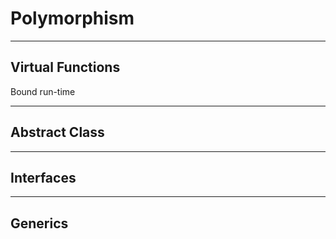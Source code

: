# Polymorphism

<hr />

## Virtual Functions

Bound run-time

<hr />

## Abstract Class

<hr />

## Interfaces

<hr />

## Generics
